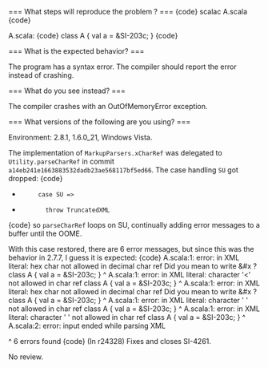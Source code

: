 === What steps will reproduce the problem ? ===
{code}
scalac A.scala
{code}

A.scala:
{code}
class A { val a = <a>&SI-203c;</a> }
{code} 


=== What is the expected behavior? ===

The program has a syntax error. The compiler should report the error instead of crashing.

=== What do you see instead? ===

The compiler crashes with an OutOfMemoryError exception.

=== What versions of the following are you using? ===

Environment: 2.8.1, 1.6.0_21, Windows Vista.

The implementation of `MarkupParsers.xCharRef` was delegated to `Utility.parseCharRef` in commit `a14eb241e1663883532dadb23ae568117bf5ed66`.  The case handling `SU` got dropped:
{code}
-          case SU =>
-            throw TruncatedXML
{code}
so `parseCharRef` loops on SU, continually adding error messages to a buffer until the OOME.

With this case restored, there are 6 error messages, but since this was the behavior in 2.7.7, I guess it is expected:
{code}
A.scala:1: error: in XML literal: hex char not allowed in decimal char ref
Did you mean to write &#x ?
class A { val a = <a>&SI-203c;</a> }
                         ^
A.scala:1: error: in XML literal: character '<' not allowed in char ref
class A { val a = <a>&SI-203c;</a> }
                           ^
A.scala:1: error: in XML literal: hex char not allowed in decimal char ref
Did you mean to write &#x ?
class A { val a = <a>&SI-203c;</a> }
                             ^
A.scala:1: error: in XML literal: character ' ' not allowed in char ref
class A { val a = <a>&SI-203c;</a> }
                               ^
A.scala:1: error: in XML literal: character '
' not allowed in char ref
class A { val a = <a>&SI-203c;</a> }
                                 ^
A.scala:2: error: input ended while parsing XML

^
6 errors found
{code}
(In r24328) Fixes and closes SI-4261.

No review.
